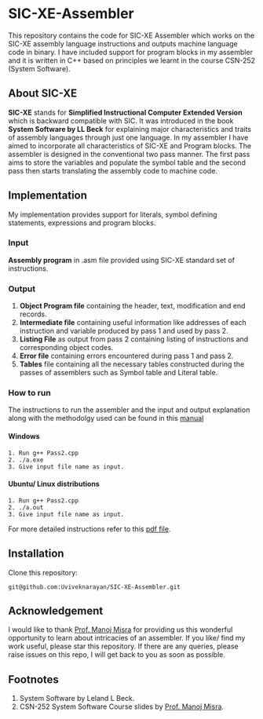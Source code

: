 # SIC-XE-Assembler
This repository contains the code for SIC-XE Assembler which works on the SIC-XE assembly language instructions and outputs machine language code in binary. I have included support for program blocks in my assembler and it is written in C++ based on principles we learnt in the course CSN-252 (System Software).
## About SIC-XE
**SIC-XE** stands for **Simplified Instructional Computer Extended Version** which is backward compatible with SIC. It was introduced in the book **System Software by LL Beck** for explaining major characteristics and  traits of assembly languages through just one language. In my assembler I have aimed to incorporate all characteristics of SIC-XE and Program blocks. The assembler is designed in the conventional two pass manner. The first pass aims to store the variables and populate the symbol table and the second pass then starts translating the assembly code to machine code.

## Implementation
My implementation provides support for literals, symbol defining statements, expressions and program blocks.

### Input
**Assembly program** in .asm file provided using SIC-XE standard set of instructions.
### Output
1. **Object Program file** containing the header, text, modification and end records.
2. **Intermediate file** containing useful information like addresses of each instruction and variable produced by pass 1 and used by pass 2.
3. **Listing File** as output from pass 2 containing listing of instructions and corresponding object codes.
4. **Error file** containing errors encountered during pass 1 and pass 2.
5. **Tables** file containing all the necessary tables constructed during the passes of assemblers such as Symbol table and Literal table.
### How to run
The instructions to run the assembler and the input and output explanation along with the methodolgy used can be found in this [manual](https://github.com/Uviveknarayan/SIC-XE-Assembler/blob/main/21114108_SIC-XE%20assembler%20Manual.pdf)
#### Windows
```
1. Run g++ Pass2.cpp
2. ./a.exe
3. Give input file name as input.
```
#### Ubuntu/ Linux distributions
```
1. Run g++ Pass2.cpp
2. ./a.out
3. Give input file name as input.
```
For more detailed instructions refer to this [pdf file](https://github.com/Uviveknarayan/SIC-XE-Assembler/blob/main/21114108_SIC-XE%20assembler%20Manual.pdf).
## Installation

Clone this repository:
```
git@github.com:Uviveknarayan/SIC-XE-Assembler.git
```
## Acknowledgement
I would like to thank [Prof. Manoj Misra](https://www.iitr.ac.in/~CSE/Manoj_Mishra) for providing us this wonderful opportunity to learn about intricacies of an assembler. If you like/ find my work useful, please star this repository. If there are any queries, please raise issues on this repo, I will get back to you as soon as possible.
## Footnotes
1. System Software by Leland L Beck.
2. CSN-252 System Software Course slides by [Prof. Manoj Misra](https://www.iitr.ac.in/~CSE/Manoj_Mishra).

